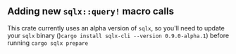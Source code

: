 ## Adding new `sqlx::query!` macro calls

This crate currently uses an alpha version of `sqlx`, so you'll need to update your `sqlx` binary ()`cargo install sqlx-cli --version 0.9.0-alpha.1`) before running `cargo sqlx prepare`